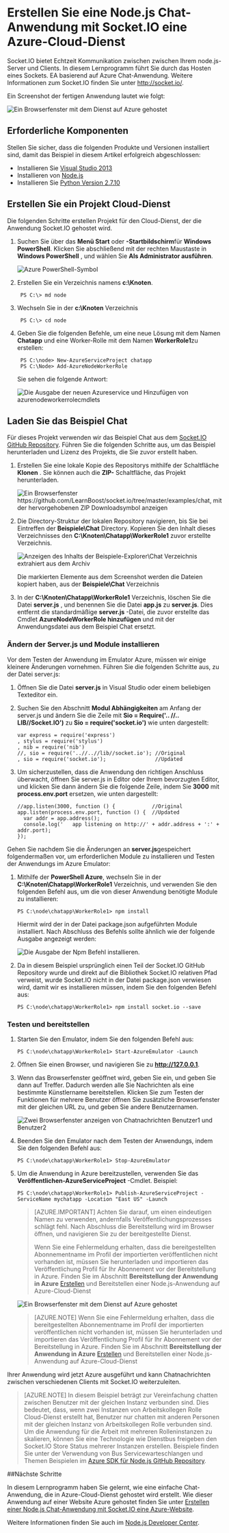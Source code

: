 <properties 
    pageTitle="Node.js-Anwendung, die mithilfe der Socket.io | Microsoft Azure" 
    description="Erfahren Sie, wie socket.io in einer node.js-Anwendung auf Azure verwenden." 
    services="cloud-services" 
    documentationCenter="nodejs" 
    authors="rmcmurray" 
    manager="wpickett" 
    editor=""/>

<tags 
    ms.service="cloud-services" 
    ms.workload="tbd" 
    ms.tgt_pltfrm="na" 
    ms.devlang="nodejs" 
    ms.topic="article" 
    ms.date="08/11/2016" 
    ms.author="robmcm"/>

# <a name="build-a-nodejs-chat-application-with-socketio-on-an-azure-cloud-service"></a>Erstellen Sie eine Node.js Chat-Anwendung mit Socket.IO eine Azure-Cloud-Dienst

Socket.IO bietet Echtzeit Kommunikation zwischen zwischen Ihrem node.js-Server und Clients. In diesem Lernprogramm führt Sie durch das Hosten eines Sockets. EA basierend auf Azure Chat-Anwendung. Weitere Informationen zum Socket.IO finden Sie unter <http://socket.io/>.

Ein Screenshot der fertigen Anwendung lautet wie folgt:

![Ein Browserfenster mit dem Dienst auf Azure gehostet][completed-app]  

## <a name="prerequisites"></a>Erforderliche Komponenten

Stellen Sie sicher, dass die folgenden Produkte und Versionen installiert sind, damit das Beispiel in diesem Artikel erfolgreich abgeschlossen:

* Installieren Sie [Visual Studio 2013](https://www.visualstudio.com/en-us/downloads/download-visual-studio-vs.aspx)
* Installieren von [Node.js](https://nodejs.org/download/)
* Installieren Sie [Python Version 2.7.10](https://www.python.org/)

## <a name="create-a-cloud-service-project"></a>Erstellen Sie ein Projekt Cloud-Dienst

Die folgenden Schritte erstellen Projekt für den Cloud-Dienst, der die Anwendung Socket.IO gehostet wird.

1. Suchen Sie über das **Menü Start** oder **-Startbildschirm**für **Windows PowerShell**. Klicken Sie abschließend mit der rechten Maustaste in **Windows PowerShell** , und wählen Sie **Als Administrator ausführen**.

    ![Azure PowerShell-Symbol][powershell-menu]

2. Erstellen Sie ein Verzeichnis namens **c:\\Knoten**. 
 
        PS C:\> md node

3. Wechseln Sie in der **c:\\Knoten** Verzeichnis
 
        PS C:\> cd node

4. Geben Sie die folgenden Befehle, um eine neue Lösung mit dem Namen **Chatapp** und eine Worker-Rolle mit dem Namen **WorkerRole1**zu erstellen:

        PS C:\node> New-AzureServiceProject chatapp
        PS C:\Node> Add-AzureNodeWorkerRole

    Sie sehen die folgende Antwort:

    ![Die Ausgabe der neuen Azureservice und Hinzufügen von azurenodeworkerrolecmdlets](./media/cloud-services-nodejs-chat-app-socketio/socketio-1.png)

## <a name="download-the-chat-example"></a>Laden Sie das Beispiel Chat

Für dieses Projekt verwenden wir das Beispiel Chat aus dem [Socket.IO GitHub Repository]. Führen Sie die folgenden Schritte aus, um das Beispiel herunterladen und Lizenz des Projekts, die Sie zuvor erstellt haben.

1.  Erstellen Sie eine lokale Kopie des Repositorys mithilfe der Schaltfläche **Klonen** . Sie können auch die **ZIP-** Schaltfläche, das Projekt herunterladen.

    ![Ein Browserfenster https://github.com/LearnBoost/socket.io/tree/master/examples/chat, mit der hervorgehobenen ZIP Downloadsymbol anzeigen][chat-example-view]

3.  Die Directory-Struktur der lokalen Repository navigieren, bis Sie bei Eintreffen der **Beispiele\\Chat** Directory. Kopieren Sie den Inhalt dieses Verzeichnisses den **C:\\Knoten\\Chatapp\\WorkerRole1** zuvor erstellte Verzeichnis.

    ![Anzeigen des Inhalts der Beispiele-Explorer\\Chat Verzeichnis extrahiert aus dem Archiv][chat-contents]

    Die markierten Elemente aus dem Screenshot werden die Dateien kopiert haben, aus der **Beispiele\\Chat** Verzeichnis

4.  In der **C:\\Knoten\\Chatapp\\WorkerRole1** Verzeichnis, löschen Sie die Datei **server.js** , und benennen Sie die Datei **app.js** zu **server.js**. Dies entfernt die standardmäßige **server.js** -Datei, die zuvor erstellte das Cmdlet **AzureNodeWorkerRole hinzufügen** und mit der Anwendungsdatei aus dem Beispiel Chat ersetzt.

### <a name="modify-serverjs-and-install-modules"></a>Ändern der Server.js und Module installieren

Vor dem Testen der Anwendung im Emulator Azure, müssen wir einige kleinere Änderungen vornehmen. Führen Sie die folgenden Schritte aus, zu der Datei server.js:

1.  Öffnen Sie die Datei **server.js** in Visual Studio oder einem beliebigen Texteditor ein.

2.  Suchen Sie den Abschnitt **Modul Abhängigkeiten** am Anfang der server.js und ändern Sie die Zeile mit **Sio = Require('.. //.. LIB//Socket.IO')** zu **Sio = require('socket.io')** wie unten dargestellt:

        var express = require('express')
        , stylus = require('stylus')
        , nib = require('nib')
        //, sio = require('..//..//lib//socket.io'); //Original
        , sio = require('socket.io');                //Updated

3.  Um sicherzustellen, dass die Anwendung den richtigen Anschluss überwacht, öffnen Sie server.js in Editor oder Ihrem bevorzugten Editor, und klicken Sie dann ändern Sie die folgende Zeile, indem Sie **3000** mit **process.env.port** ersetzen, wie unten dargestellt:

        //app.listen(3000, function () {            //Original
        app.listen(process.env.port, function () {  //Updated
          var addr = app.address();
          console.log('   app listening on http://' + addr.address + ':' + addr.port);
        });

Gehen Sie nachdem Sie die Änderungen an **server.js**gespeichert folgendermaßen vor, um erforderlichen Module zu installieren und Testen der Anwendungs im Azure Emulator:

1.  Mithilfe der **PowerShell Azure**, wechseln Sie in der **C:\\Knoten\\Chatapp\\WorkerRole1** Verzeichnis, und verwenden Sie den folgenden Befehl aus, um die von dieser Anwendung benötigte Module zu installieren:

        PS C:\node\chatapp\WorkerRole1> npm install

    Hiermit wird der in der Datei package.json aufgeführten Module installiert. Nach Abschluss des Befehls sollte ähnlich wie der folgende Ausgabe angezeigt werden:

    ![Die Ausgabe der Npm Befehl installieren.][The-output-of-the-npm-install-command]

4.  Da in diesem Beispiel ursprünglich einen Teil der Socket.IO GitHub Repository wurde und direkt auf die Bibliothek Socket.IO relativen Pfad verweist, wurde Socket.IO nicht in der Datei package.json verwiesen wird, damit wir es installieren müssen, indem Sie den folgenden Befehl aus:

        PS C:\node\chatapp\WorkerRole1> npm install socket.io --save

### <a name="test-and-deploy"></a>Testen und bereitstellen

1.  Starten Sie den Emulator, indem Sie den folgenden Befehl aus:

        PS C:\node\chatapp\WorkerRole1> Start-AzureEmulator -Launch

2.  Öffnen Sie einen Browser, und navigieren Sie zu **http://127.0.0.1**.

3.  Wenn das Browserfenster geöffnet wird, geben Sie ein, und geben Sie dann auf Treffer.
    Dadurch werden alle Sie Nachrichten als eine bestimmte Künstlername bereitstellen. Klicken Sie zum Testen der Funktionen für mehrere Benutzer öffnen Sie zusätzliche Browserfenster mit der gleichen URL zu, und geben Sie andere Benutzernamen.

    ![Zwei Browserfenster anzeigen von Chatnachrichten Benutzer1 und Benutzer2](./media/cloud-services-nodejs-chat-app-socketio/socketio-8.png)

3.  Beenden Sie den Emulator nach dem Testen der Anwendungs, indem Sie den folgenden Befehl aus:

        PS C:\node\chatapp\WorkerRole1> Stop-AzureEmulator

4.  Um die Anwendung in Azure bereitzustellen, verwenden Sie das **Veröffentlichen-AzureServiceProject** -Cmdlet. Beispiel:

        PS C:\node\chatapp\WorkerRole1> Publish-AzureServiceProject -ServiceName mychatapp -Location "East US" -Launch

    > [AZURE.IMPORTANT] Achten Sie darauf, um einen eindeutigen Namen zu verwenden, andernfalls Veröffentlichungsprozesses schlägt fehl. Nach Abschluss die Bereitstellung wird im Browser öffnen, und navigieren Sie zu der bereitgestellte Dienst.
    > 
    > Wenn Sie eine Fehlermeldung erhalten, dass die bereitgestellten Abonnementname im Profil der importierten veröffentlichen nicht vorhanden ist, müssen Sie herunterladen und importieren das Veröffentlichung Profil für Ihr Abonnement vor der Bereitstellung in Azure. Finden Sie im Abschnitt **Bereitstellung der Anwendung in Azure** [Erstellen](https://azure.microsoft.com/develop/nodejs/tutorials/getting-started/) und Bereitstellen einer Node.js-Anwendung auf Azure-Cloud-Dienst

    ![Ein Browserfenster mit dem Dienst auf Azure gehostet][completed-app]

    > [AZURE.NOTE] Wenn Sie eine Fehlermeldung erhalten, dass die bereitgestellten Abonnementname im Profil der importierten veröffentlichen nicht vorhanden ist, müssen Sie herunterladen und importieren das Veröffentlichung Profil für Ihr Abonnement vor der Bereitstellung in Azure. Finden Sie im Abschnitt **Bereitstellung der Anwendung in Azure** [Erstellen](https://azure.microsoft.com/develop/nodejs/tutorials/getting-started/) und Bereitstellen einer Node.js-Anwendung auf Azure-Cloud-Dienst

Ihrer Anwendung wird jetzt Azure ausgeführt und kann Chatnachrichten zwischen verschiedenen Clients mit Socket.IO weiterzuleiten.

> [AZURE.NOTE] In diesem Beispiel beträgt zur Vereinfachung chatten zwischen Benutzer mit der gleichen Instanz verbunden sind. Dies bedeutet, dass, wenn zwei Instanzen von Arbeitskollegen Rolle Cloud-Dienst erstellt hat, Benutzer nur chatten mit anderen Personen mit der gleichen Instanz von Arbeitskollegen Rolle verbunden sind. Um die Anwendung für die Arbeit mit mehreren Rolleninstanzen zu skalieren, können Sie eine Technologie wie Dienstbus freigeben den Socket.IO Store Status mehrerer Instanzen erstellen. Beispiele finden Sie unter der Verwendung von Bus Servicewarteschlangen und Themen Beispielen im [Azure SDK für Node.js GitHub Repository](https://github.com/WindowsAzure/azure-sdk-for-node).

##<a name="next-steps"></a>Nächste Schritte

In diesem Lernprogramm haben Sie gelernt, wie eine einfache Chat-Anwendung, die in Azure-Cloud-Dienst gehostet wird erstellt. Wie dieser Anwendung auf einer Website Azure gehostet finden Sie unter [Erstellen einer Node.js Chat-Anwendung mit Socket.IO eine Azure-Website][chatwebsite].

Weitere Informationen finden Sie auch im [Node.js Developer Center](/develop/nodejs/).

  [chatwebsite]: /develop/nodejs/tutorials/website-using-socketio/

  [Azure SLA]: http://www.windowsazure.com/support/sla/
  [Azure SDK for Node.js GitHub repository]: https://github.com/WindowsAzure/azure-sdk-for-node
  [completed-app]: ./media/cloud-services-nodejs-chat-app-socketio/socketio-10.png
  [Azure SDK for Node.js]: https://www.windowsazure.com/develop/nodejs/
  [Node.js Web Application]: https://www.windowsazure.com/develop/nodejs/tutorials/getting-started/
  [Socket.IO GitHub repository]: https://github.com/LearnBoost/socket.io/tree/0.9.14
  [Azure Considerations]: #windowsazureconsiderations
  [Hosting the Chat Example in a Worker Role]: #hostingthechatexampleinawebrole
  [Summary and Next Steps]: #summary
  [powershell-menu]: ./media/cloud-services-nodejs-chat-app-socketio/azure-powershell-start.png

  [chat example]: https://github.com/LearnBoost/socket.io/tree/master/examples/chat
  [chat-example-view]: ./media/cloud-services-nodejs-chat-app-socketio/socketio-22.png
  
  
  [chat-contents]: ./media/cloud-services-nodejs-chat-app-socketio/socketio-5.png
  [The-output-of-the-npm-install-command]: ./media/cloud-services-nodejs-chat-app-socketio/socketio-7.png
  [The output of the Publish-AzureService command]: ./media/cloud-services-nodejs-chat-app-socketio/socketio-9.png
  
 
